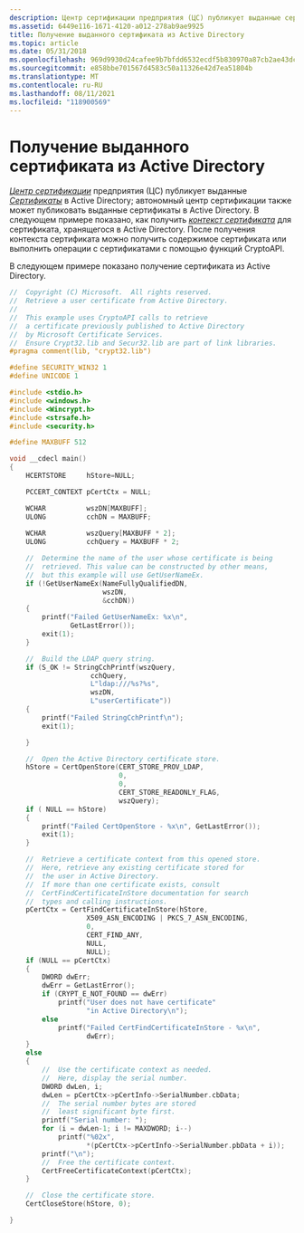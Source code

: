 ```yaml
---
description: Центр сертификации предприятия (ЦС) публикует выданные сертификаты в Active Directory; автономный центр сертификации также может публиковать выданные сертификаты в Active Directory.
ms.assetid: 6449e116-1671-4120-a012-278ab9ae9925
title: Получение выданного сертификата из Active Directory
ms.topic: article
ms.date: 05/31/2018
ms.openlocfilehash: 969d9930d24cafee9b7bfdd6532ecdf5b830970a87cb2ae43dcbcbc1b16517cb
ms.sourcegitcommit: e858bbe701567d4583c50a11326e42d7ea51804b
ms.translationtype: MT
ms.contentlocale: ru-RU
ms.lasthandoff: 08/11/2021
ms.locfileid: "118900569"
---
```

# <a name="retrieving-an-issued-certificate-from-active-directory"></a>Получение выданного сертификата из Active Directory

[*Центр сертификации*](../secgloss/c-gly.md) предприятия (ЦС) публикует выданные [*Сертификаты*](../secgloss/c-gly.md) в Active Directory; автономный центр сертификации также может публиковать выданные сертификаты в Active Directory. В следующем примере показано, как получить [*контекст сертификата*](../secgloss/c-gly.md) для сертификата, хранящегося в Active Directory. После получения контекста сертификата можно получить содержимое сертификата или выполнить операции с сертификатами с помощью функций CryptoAPI.

В следующем примере показано получение сертификата из Active Directory.


```C++
//  Copyright (C) Microsoft.  All rights reserved.
//  Retrieve a user certificate from Active Directory.
//
//  This example uses CryptoAPI calls to retrieve 
//  a certificate previously published to Active Directory
//  by Microsoft Certificate Services.
//  Ensure Crypt32.lib and Secur32.lib are part of link libraries.
#pragma comment(lib, "crypt32.lib")

#define SECURITY_WIN32 1
#define UNICODE 1

#include <stdio.h>
#include <windows.h>
#include <Wincrypt.h>
#include <strsafe.h>
#include <security.h>

#define MAXBUFF 512

void __cdecl main()
{
    HCERTSTORE     hStore=NULL;

    PCCERT_CONTEXT pCertCtx = NULL;

    WCHAR          wszDN[MAXBUFF];
    ULONG          cchDN = MAXBUFF;
    
    WCHAR          wszQuery[MAXBUFF * 2];
    ULONG          cchQuery = MAXBUFF * 2;

    //  Determine the name of the user whose certificate is being
    //  retrieved. This value can be constructed by other means,
    //  but this example will use GetUserNameEx.
    if (!GetUserNameEx(NameFullyQualifiedDN,
                       wszDN,
                       &cchDN))
    {
        printf("Failed GetUserNameEx: %x\n",
               GetLastError());
        exit(1);
    }

    //  Build the LDAP query string.
    if (S_OK != StringCchPrintf(wszQuery,
                    cchQuery,
                    L"ldap:///%s?%s",
                    wszDN,
                    L"userCertificate"))
    {
        printf("Failed StringCchPrintf\n");
        exit(1);

    }

    //  Open the Active Directory certificate store.
    hStore = CertOpenStore(CERT_STORE_PROV_LDAP,
                           0,
                           0,
                           CERT_STORE_READONLY_FLAG,
                           wszQuery);
    if ( NULL == hStore)
    {
        printf("Failed CertOpenStore - %x\n", GetLastError());
        exit(1);
    }

    //  Retrieve a certificate context from this opened store.
    //  Here, retrieve any existing certificate stored for 
    //  the user in Active Directory.
    //  If more than one certificate exists, consult
    //  CertFindCertificateInStore documentation for search 
    //  types and calling instructions.
    pCertCtx = CertFindCertificateInStore(hStore,
                   X509_ASN_ENCODING | PKCS_7_ASN_ENCODING,
                   0,
                   CERT_FIND_ANY,
                   NULL,
                   NULL);
    if (NULL == pCertCtx)
    {
        DWORD dwErr;
        dwErr = GetLastError();
        if (CRYPT_E_NOT_FOUND == dwErr)
            printf("User does not have certificate"
                   "in Active Directory\n");
        else
            printf("Failed CertFindCertificateInStore - %x\n",
                   dwErr);
    }
    else
    {
        //  Use the certificate context as needed.
        //  Here, display the serial number.
        DWORD dwLen, i;
        dwLen = pCertCtx->pCertInfo->SerialNumber.cbData;
        //  The serial number bytes are stored
        //  least significant byte first.
        printf("Serial number: ");
        for (i = dwLen-1; i != MAXDWORD; i--)
            printf("%02x",
                   *(pCertCtx->pCertInfo->SerialNumber.pbData + i));
        printf("\n");
        //  Free the certificate context.
        CertFreeCertificateContext(pCertCtx);
    }

    //  Close the certificate store.
    CertCloseStore(hStore, 0);

}
```



 

 
